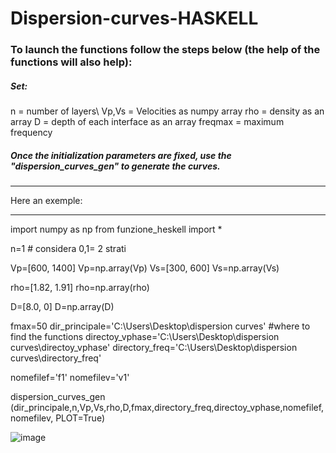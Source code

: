 # Dispersion-curves-HASKELL

### To launch the functions follow the steps below (the help of the functions will also help):

##### Set:
n     = number of layers\\
Vp,Vs = Velocities as numpy array
rho   = density as an array
D     = depth of each interface as an array
freqmax = maximum frequency

##### Once the initialization parameters are fixed, use the "dispersion_curves_gen" to generate the curves.
 ________________
 Here an exemple:
 ________________ 

import numpy as np
from funzione_heskell import *

n=1 # considera 0,1= 2 strati

Vp=[600, 1400]
Vp=np.array(Vp)
Vs=[300, 600]
Vs=np.array(Vs)

rho=[1.82, 1.91]
rho=np.array(rho)

D=[8.0, 0]
D=np.array(D)

fmax=50
dir_principale='C:\\Users\\Desktop\\dispersion curves' #where to find the functions
directoy_vphase='C:\\Users\\Desktop\\dispersion curves\\directoy_vphase'
directory_freq='C:\\Users\\Desktop\\dispersion curves\\directory_freq'

nomefilef='f1'
nomefilev='v1'

dispersion_curves_gen (dir_principale,n,Vp,Vs,rho,D,fmax,directory_freq,directoy_vphase,nomefilef,nomefilev, PLOT=True) 

![image](https://user-images.githubusercontent.com/108676675/200411255-301a2ebd-3cec-47b6-83f2-454d1cc86755.png)

